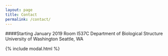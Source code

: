 ```yaml
---
layout: page
title: Contact
permalink: /contact/
---
```


####Starting January 2019
Room I537C
Department of Biological Structure 
University of Washington
Seattle, WA



{% include modal.html %}

